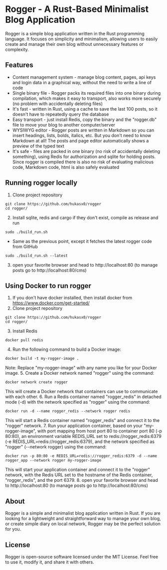 # Rogger - A Rust-Based Minimalist Blog Application
Rogger is a simple blog application written in the Rust programming language. It focuses on simplicity and minimalism, allowing users to easily create and manage their own blog without unnecessary features or complexity.
## Features
- Content management system - manage blog content, pages, api keys and login data in a graphical way, without the need to write a line of code
- Single binary file - Rogger packs its required files into one binary during compilation, which makes it easy to transport, also works more securely (no problem with accidentally deleting files)
- It's fast - written in Rust, using a cache to save the last 100 posts, so it doesn't have to repeatedly query the database
- Easy transport - just install Redis, copy the binary and the "rogger.db" file to move your blog to another computer/server
- WYSIWYG editor - Rogger posts are written in Markdown so you can insert headings, lists, bolds, italics, etc. But you don't need to know Markdown at all! The posts and page editor automatically shows a preview of the typed text
- It's safe - files are packed in one binary (no risk of accidentally deleting something), using Redis for authorization and sqlite for holding posts. Since rogger is compiled there is also no risk of evaluating malicious code, Markdown code, html is also safely evaluated

## Running rogger locally
1. Clone project repository
```
git clone https://github.com/hukasx0/rogger
cd rogger/
```
2. Install sqlite, redis and cargo if they don't exist, compile as release and run
```
sudo ./build_run.sh 
```
- Same as the previous point, except it fetches the latest rogger code from GitHub
```
sudo ./build_run.sh --latest
```

3. open your favorite browser and head to http://localhost:80 (to manage posts go to http://localhost:80/cms)

## Using Docker to run rogger
1. If you don't have docker installed, then install docker from https://www.docker.com/get-started/
2. Clone project repository
```
git clone https://github.com/hukasx0/rogger
cd rogger/
```
3. Install Redis
```
docker pull redis
```
4. Run the following command to build a Docker image:
```
docker build -t my-rogger-image .
```
Note: Replace "my-rogger-image" with any name you like for your Docker image.
5. Create a Docker network named "rogger" using the command:
```
docker network create rogger
```
This will create a Docker network that containers can use to communicate with each other.
6. Run a Redis container named "rogger_redis" in detached mode (-d) with the network specified as "rogger" using the command:
```
docker run -d --name rogger_redis --network rogger redis
```
This will start a Redis container named "rogger_redis" and connect it to the "rogger" network.
7. Run your application container, based on your "my-rogger-image", with port mapping from host port 80 to container port 80 (-p 80:80), an environment variable REDIS_URL set to redis://rogger_redis:6379 (-e REDIS_URL=redis://rogger_redis:6379), and the network specified as "rogger" (--network rogger) using the command:
```
docker run -p 80:80 -e REDIS_URL=redis://rogger_redis:6379 -d --name rogger_app --network rogger my-rogger-image
```
This will start your application container and connect it to the "rogger" network, with the Redis URL set to the hostname of the Redis container, "rogger_redis", and the port 6379.
8. open your favorite browser and head to http://localhost:80
(to manage posts go to http://localhost:80/cms)

## About
Rogger is a simple and minimalist blog application written in Rust. If you are looking for a lightweight and straightforward way to manage your own blog, or create simple diary on local network, Rogger may be the perfect solution for you.

## License
Rogger is open-source software licensed under the MIT License. Feel free to use it, modify it, and share it with others.
